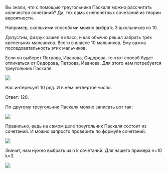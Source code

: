 Вы знали, что с помощью треугольника Паскаля можно рассчитать количество сочетаний?
Да, тех самых непонятных сочетаний из теории вероятности.

Например, сколькими способами можно выбрать 3 школьников из 10.

Допустим, физрук зашел в класс, и как обычно решил забрать трёх крепеньких мальчиков. 
Всего в классе 10 мальчиков. Ему важна последовательность этих мальчиков.

Если он выберет Петрова, Иванова, Сидорова, то этот способ будет отличаться от Сидорова, Петрова, Иванова.
Для этого нам потребуется треугольник Паскаля.

![](/content/images/2015/12/pascal.png)

Нас интересует 10 ряд. И в нём четвёртое число.

Ответ: 120. 

По-другому треугольник Паскаля можно записать вот так:

![](/content/images/2015/12/Pask3.jpg)

Правильно, ведь на самом деле треугольник Паскаля состоит из сочетаний. 
И можно запросто проверить по формуле сочетаний.

![](/content/images/2015/12/CodeCogsEqn-1.gif)

Значит, нам нужно выбрать из n k сочетаний. Для нашего примера n=10 k=3.

![](/content/images/2015/12/CodeCogsEqn.gif)

